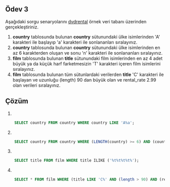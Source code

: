 ## Ödev 3

Aşağıdaki sorgu senaryolarını [dvdrental](https://www.postgresqltutorial.com/wp-content/uploads/2019/05/dvdrental.zip) örnek veri tabanı üzerinden gerçekleştiriniz.

1. **country** tablosunda bulunan **country** sütunundaki ülke isimlerinden 'A' karakteri ile başlayıp 'a' karakteri ile sonlananları sıralayınız.
2. **country** tablosunda bulunan **country** sütunundaki ülke isimlerinden en az 6 karakterden oluşan ve sonu 'n' karakteri ile sonlananları sıralayınız.
3. **film** tablosunda bulunan **title** sütunundaki film isimlerinden en az 4 adet büyük ya da küçük harf farketmesizin 'T' karakteri içeren film isimlerini sıralayınız.
4. **film** tablosunda bulunan tüm sütunlardaki verilerden **title** 'C' karakteri ile başlayan ve uzunluğu (length) 90 dan büyük olan ve rental_rate 2.99 olan verileri sıralayınız.

## Çözüm

1. 
``` sql
    SELECT country FROM country WHERE country LIKE 'A%a';

```

2. 
``` sql
    SELECT country FROM country WHERE (LENGTH(country) >= 6) AND (country LIKE '%n');

```

3. 
``` sql
    SELECT title FROM film WHERE title ILIKE ('%t%t%t%t%');

```

4. 
``` sql
    SELECT * FROM film WHERE (title LIKE 'C%' AND (length > 90) AND (rental_rate = 2.99));

```
